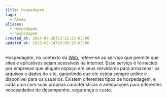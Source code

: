 ```yaml
---
title: Hospedagem
tags:
  - Átomo
aliases:
  - Hospedagem
  - hospedagem
created_at: 2024-07-26T13:21:33-03:00
updated_at: 2025-02-14T16:06:28-03:00
---
```

Hospedagem, no contexto da [Web](../../13/atomo/Web.md), refere-se ao serviço que permite que sites e aplicativos sejam acessíveis na internet. Esse serviço é fornecido por empresas que alugam espaço em seus servidores para armazenar os arquivos e dados do site, garantindo que ele esteja sempre online e disponível para os usuários. Existem diferentes tipos de hospedagem, e cada uma com suas próprias características e adequações para diferentes necessidades de desempenho, segurança e custo.
